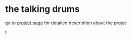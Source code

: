 # the talking drums

go to [project page](https://yasushisakai.github.io/talkingdrums/) for detailed description
about the projec

t
